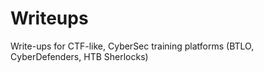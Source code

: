 # Writeups
Write-ups for CTF-like, CyberSec training platforms (BTLO, CyberDefenders, HTB Sherlocks)
